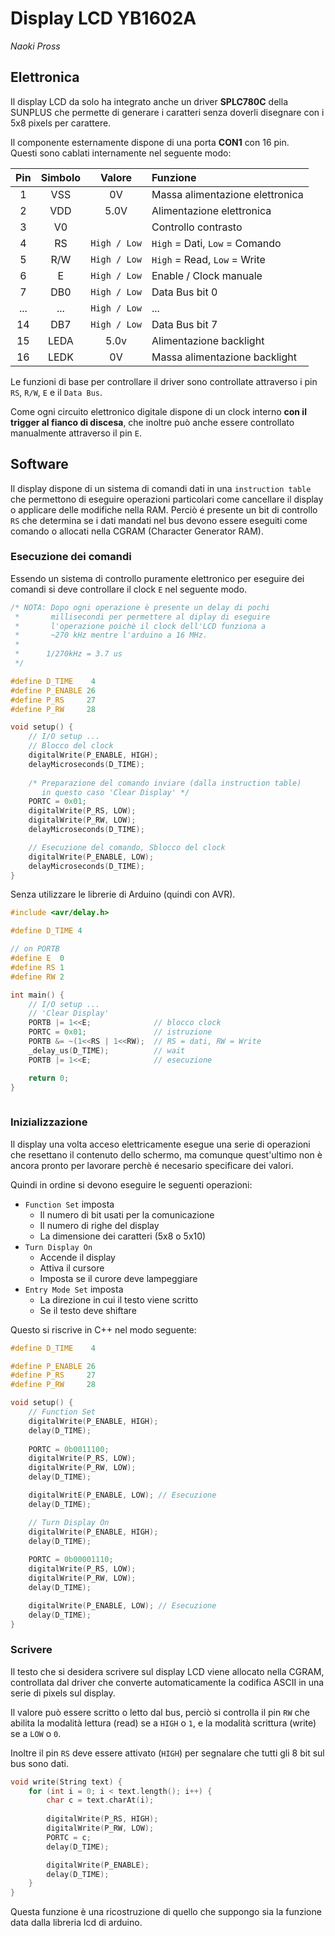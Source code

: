 # Display LCD YB1602A
*Naoki Pross*

## Elettronica
Il display LCD da solo ha integrato anche un driver **SPLC780C** della
SUNPLUS che permette di generare i caratteri senza doverli disegnare con i
5x8 pixels per carattere.

Il componente esternamente dispone di una porta **CON1** con 16 pin.  
Questi sono cablati internamente nel seguente modo:

| Pin | Simbolo | Valore        | Funzione |
|:---:|:-------:|:-------------:|:---------|
|  1  | VSS     | 0V            | Massa alimentazione elettronica |
|  2  | VDD     | 5.0V          | Alimentazione elettronica |
|  3  | V0      |               | Controllo contrasto |
|  4  | RS      | `High / Low`  | `High` = Dati, `Low` = Comando |
|  5  | R/W     | `High / Low`  | `High` = Read, `Low` = Write |
|  6  | E       | `High / Low`  | Enable / Clock manuale |
|  7  | DB0     | `High / Low`  | Data Bus bit 0 |
| ... | ...     | `High / Low`  | ... |
| 14  | DB7     | `High / Low`  | Data Bus bit 7 |
| 15  | LEDA    | 5.0v          | Alimentazione backlight |
| 16  | LEDK    | 0V            | Massa alimentazione backlight |

Le funzioni di base per controllare il driver sono controllate attraverso i
pin `RS`, `R/W`, `E` e il `Data Bus`.   

Come ogni circuito elettronico digitale
dispone di un clock interno **con il trigger al fianco di discesa**, che
inoltre può anche essere controllato manualmente attraverso il pin `E`.

## Software
Il display dispone di un sistema di comandi dati in una `instruction table`
che permettono di eseguire operazioni particolari come cancellare il display
o applicare delle modifiche nella RAM.
Perciò é presente un bit di controllo `RS` che determina se i dati mandati nel
bus devono essere eseguiti come comando o allocati nella CGRAM (Character
Generator RAM).

### Esecuzione dei comandi
Essendo un sistema di controllo puramente elettronico per eseguire dei comandi
si deve controllare il clock `E` nel seguente modo.

```C++
/* NOTA: Dopo ogni operazione è presente un delay di pochi 
 *       millisecondi per permettere al diplay di eseguire
 *       l'operazione poichè il clock dell'LCD funziona a
 *       ~270 kHz mentre l'arduino a 16 MHz.
 *
 *      1/270kHz = 3.7 us
 */

#define D_TIME    4 
#define P_ENABLE 26
#define P_RS     27
#define P_RW     28

void setup() {
    // I/O setup ...
    // Blocco del clock
    digitalWrite(P_ENABLE, HIGH);
    delayMicroseconds(D_TIME); 
    
    /* Preparazione del comando inviare (dalla instruction table)
       in questo caso 'Clear Display' */
    PORTC = 0x01;
    digitalWrite(P_RS, LOW);
    digitalWrite(P_RW, LOW);
    delayMicroseconds(D_TIME);

    // Esecuzione del comando, Sblocco del clock
    digitalWrite(P_ENABLE, LOW);
    delayMicroseconds(D_TIME);
}
```

Senza utilizzare le librerie di Arduino (quindi con AVR).

```C++
#include <avr/delay.h>

#define D_TIME 4

// on PORTB
#define E  0
#define RS 1
#define RW 2

int main() {
    // I/O setup ...
    // 'Clear Display'
    PORTB |= 1<<E;              // blocco clock
    PORTC = 0x01;               // istruzione
    PORTB &= ~(1<<RS | 1<<RW);  // RS = dati, RW = Write
    _delay_us(D_TIME);          // wait
    PORTB |= 1<<E;              // esecuzione

    return 0;
}
    
```

### Inizializzazione
Il display una volta acceso elettricamente esegue una serie di operazioni che
resettano il contenuto dello schermo, ma comunque quest'ultimo non è ancora
pronto per lavorare perchè é necesario specificare dei valori.

Quindi in ordine si devono eseguire le seguenti operazioni:

- `Function Set` imposta
    - Il numero di bit usati per la comunicazione
    - Il numero di righe del display
    - La dimensione dei caratteri (5x8 o 5x10)
- `Turn Display On` 
    - Accende il display
    - Attiva il cursore
    - Imposta se il curore deve lampeggiare
- `Entry Mode Set` imposta
    - La direzione in cui il testo viene scritto
    - Se il testo deve shiftare

Questo si riscrive in C++ nel modo seguente:

```C++
#define D_TIME    4

#define P_ENABLE 26
#define P_RS     27
#define P_RW     28

void setup() {
    // Function Set
    digitalWrite(P_ENABLE, HIGH);
    delay(D_TIME);
    
    PORTC = 0b0011100;
    digitalWrite(P_RS, LOW);
    digitalWrite(P_RW, LOW);
    delay(D_TIME);

    digitalWritE(P_ENABLE, LOW); // Esecuzione
    delay(D_TIME);

    // Turn Display On
    digitalWrite(P_ENABLE, HIGH);
    delay(D_TIME);
    
    PORTC = 0b00001110;
    digitalWrite(P_RS, LOW);
    digitalWrite(P_RW, LOW);
    delay(D_TIME);

    digitalWrite(P_ENABLE, LOW); // Esecuzione 
    delay(D_TIME);
}
```

### Scrivere
Il testo  che si desidera scrivere sul display LCD viene allocato nella CGRAM,
controllata dal driver che converte automaticamente la codifica ASCII in una serie
di pixels sul display.

Il valore può essere scritto o letto dal bus, perciò si controlla il pin `RW` che
abilita la modalità lettura (read) se a `HIGH` o `1`, e la modalità scrittura (write)
se a `LOW` o `0`.

Inoltre il pin `RS` deve essere attivato (`HIGH`) per segnalare che tutti gli 8 bit sul
bus sono dati.

```C++
void write(String text) {
    for (int i = 0; i < text.length(); i++) {
        char c = text.charAt(i);
        
        digitalWrite(P_RS, HIGH);
        digitalWrite(P_RW, LOW);
        PORTC = c;
        delay(D_TIME);

        digitalWrite(P_ENABLE);
        delay(D_TIME);
    }
}
```

Questa funzione è una ricostruzione di quello che suppongo sia la funzione data
dalla libreria lcd di arduino.
